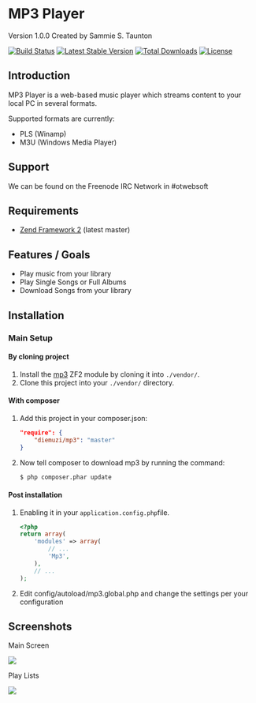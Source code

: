 MP3 Player
=======
Version 1.0.0 Created by Sammie S. Taunton

[![Build Status](https://travis-ci.org/diemuzi/mp3.png?branch=master)](https://travis-ci.org/diemuzi/mp3)
[![Latest Stable Version](https://poser.pugx.org/diemuzi/mp3/v/stable.png)](https://packagist.org/packages/diemuzi/mp3)
[![Total Downloads](https://poser.pugx.org/diemuzi/mp3/downloads.png)](https://packagist.org/packages/diemuzi/mp3)
[![License](https://poser.pugx.org/diemuzi/mp3/license.png)](https://packagist.org/packages/diemuzi/mp3)

Introduction
------------

MP3 Player is a web-based music player which streams content to your local PC in several formats.

Supported formats are currently:

  * PLS (Winamp)
  * M3U (Windows Media Player)

Support
-------

We can be found on the Freenode IRC Network in #otwebsoft

Requirements
------------

* [Zend Framework 2](https://github.com/zendframework/zf2) (latest master)

Features / Goals
----------------

* Play music from your library
* Play Single Songs or Full Albums
* Download Songs from your library

Installation
------------

### Main Setup

#### By cloning project

1. Install the [mp3](https://github.com/diemuzi/mp3) ZF2 module
   by cloning it into `./vendor/`.
2. Clone this project into your `./vendor/` directory.

#### With composer

1. Add this project in your composer.json:

    ```json
    "require": {
        "diemuzi/mp3": "master"
    }
    ```

2. Now tell composer to download mp3 by running the command:

    ```bash
    $ php composer.phar update
    ```

#### Post installation

1. Enabling it in your `application.config.php`file.

    ```php
    <?php
    return array(
        'modules' => array(
            // ...
            'Mp3',
        ),
        // ...
    );
    ```
2. Edit config/autoload/mp3.global.php and change the settings per your configuration

Screenshots
-----------

Main Screen

![](https://raw2.github.com/diemuzi/mp3/master/search.png)

Play Lists

![](https://raw2.github.com/diemuzi/mp3/master/songs.png)
